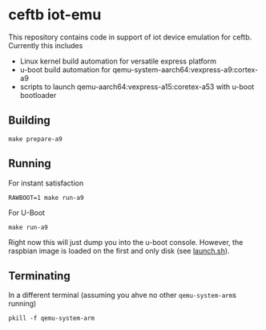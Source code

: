 # ceftb iot-emu

This repository contains code in support of iot device emulation for ceftb. Currently this includes

- Linux kernel build automation for versatile express platform
- u-boot build automation for qemu-system-aarch64:vexpress-a9:cortex-a9
- scripts to launch qemu-aarch64:vexpress-a15:coretex-a53 with u-boot bootloader

## Building

`make prepare-a9`

## Running

For instant satisfaction

`RAWBOOT=1 make run-a9`

For U-Boot

`make run-a9`

Right now this will just dump you into the u-boot console. However, the raspbian image is loaded on the first and only disk (see [launch.sh](launch.sh)).

## Terminating

In a different terminal (assuming you ahve no other `qemu-system-arm`s running)

`pkill -f qemu-system-arm`
